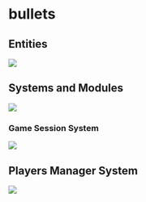 # bullets
## Entities
[![](https://mermaid.ink/img/pako:eNp9kk1qwzAQha9iZh33AKZ0kQSaQBcmTuhGm0EaO6b6MapEEkLuXtmqnSYW9UK8-Z54oxl8BW4EQQG1NCd-ROuyjx3TWfgO2yzP37JS4oVsRFEPeGW0s0bKhBXlKoQhd6M_lf9cmSJjh7ubiqg62zqKzr6VtDTnNEf-1VjjtZjZ717P2NKHB7gZjnrAh21Em3Iqk-__NFaK6AzyeahH43eEJJ4meHarDk96bD8UqSaPewtDp_CmHHPGrcRNzLayRoVNYu99QM-in73mL3_g_YQFKLIKWxF-umtPGLgjKWJQBCmoRi8dA6Zv4Sp6Z6qL5lA462kBvhPoaN1iY1FBUaP8ptsPcbzaAw?type=png)](https://mermaid.live/edit#pako:eNp9kk1qwzAQha9iZh33AKZ0kQSaQBcmTuhGm0EaO6b6MapEEkLuXtmqnSYW9UK8-Z54oxl8BW4EQQG1NCd-ROuyjx3TWfgO2yzP37JS4oVsRFEPeGW0s0bKhBXlKoQhd6M_lf9cmSJjh7ubiqg62zqKzr6VtDTnNEf-1VjjtZjZ717P2NKHB7gZjnrAh21Em3Iqk-__NFaK6AzyeahH43eEJJ4meHarDk96bD8UqSaPewtDp_CmHHPGrcRNzLayRoVNYu99QM-in73mL3_g_YQFKLIKWxF-umtPGLgjKWJQBCmoRi8dA6Zv4Sp6Z6qL5lA462kBvhPoaN1iY1FBUaP8ptsPcbzaAw)
## Systems and Modules
[![](https://mermaid.ink/img/pako:eNqNlNFuwiAUhl-l4Vr3AL1YsqmbS2bS2BlvenNSjpWEggEa0xjffVhmBi2t9oK0nI_Df35OuZBSUiQpOXB5Lo-gTPK9LURin91qlbfaYJ3M56_JJ9SYo9ZMCjdbCIcNAh2-l4rTOziOZRxaVBsQUKHy8UjAWxAq8Oc6aPflp7p_JfMXG3srjZWgN5I2HPuAja-zPaMVmlHgI8tDYkTEwhaswE8zQLYoKKqFdR1KY6t9zP4wjvoJ7r3hHM00mZ8UM5gbqTAsxTu7DoxY1keyY6tZuRIVE-h73-fW2RJqe6RTuf79GLZFn43U2Uc6y3oNM1AbbuzigXnxFX_bP83ftNAh7cZ43a5rJ6QFFjh6VJbnhSMjgh6LiZg-hndtBmcxrDaQcrswgPNJqSN5pkYyI_YfrIFRe8FdbjMFMUessSCpfaV4gIabghTialFojMxbUZLUqAZnpDlRMLhkUCmoSXoArvH6C4fQwsg?type=png)](https://mermaid.live/edit#pako:eNqNlNFuwiAUhl-l4Vr3AL1YsqmbS2bS2BlvenNSjpWEggEa0xjffVhmBi2t9oK0nI_Df35OuZBSUiQpOXB5Lo-gTPK9LURin91qlbfaYJ3M56_JJ9SYo9ZMCjdbCIcNAh2-l4rTOziOZRxaVBsQUKHy8UjAWxAq8Oc6aPflp7p_JfMXG3srjZWgN5I2HPuAja-zPaMVmlHgI8tDYkTEwhaswE8zQLYoKKqFdR1KY6t9zP4wjvoJ7r3hHM00mZ8UM5gbqTAsxTu7DoxY1keyY6tZuRIVE-h73-fW2RJqe6RTuf79GLZFn43U2Uc6y3oNM1AbbuzigXnxFX_bP83ftNAh7cZ43a5rJ6QFFjh6VJbnhSMjgh6LiZg-hndtBmcxrDaQcrswgPNJqSN5pkYyI_YfrIFRe8FdbjMFMUessSCpfaV4gIabghTialFojMxbUZLUqAZnpDlRMLhkUCmoSXoArvH6C4fQwsg)

### Game Session System
[![](https://mermaid.ink/img/pako:eNp9UslqwzAQ_RWhkwNJe_ehPSQ5BBowdkMgdQ_CGjsGWypaWozwv1fWQqqm1AfzNG-ZscYGN5wCznE78K_mSoRCr7uaIftUyp561mVZRKgCKXvOViuveOGEOkEA6MzFQCNbasYca0HKFERLyLJCEwmItzcyNK72xriesSHafwJT84w2mydUDGQCcSSMdCCqSSoYwzhn61tG8YGJyVWiOExxn-Pzj6UxJRA6BQkKmhjo7T8Sna1cuntb0v7_Zqdia8zpgxIFFG05Y9AsyMulrWim0iTrcM5DdSneHg8SXUDwaHiu6_ffMq9KBOmC0ebBCu2te2C_H3kU1posOzDnIC4jcDtNFu_ry5h3CgcjH-jgisP99b6d8BqPIEbSU_vrmqVSY3WFEWqcW0ihJXpQNa7ZbKVEK15NrMG5EhrWWLv73vWkE2TEeUsGCfM3O__31Q?type=png)](https://mermaid.live/edit#pako:eNp9UslqwzAQ_RWhkwNJe_ehPSQ5BBowdkMgdQ_CGjsGWypaWozwv1fWQqqm1AfzNG-ZscYGN5wCznE78K_mSoRCr7uaIftUyp561mVZRKgCKXvOViuveOGEOkEA6MzFQCNbasYca0HKFERLyLJCEwmItzcyNK72xriesSHafwJT84w2mydUDGQCcSSMdCCqSSoYwzhn61tG8YGJyVWiOExxn-Pzj6UxJRA6BQkKmhjo7T8Sna1cuntb0v7_Zqdia8zpgxIFFG05Y9AsyMulrWim0iTrcM5DdSneHg8SXUDwaHiu6_ffMq9KBOmC0ebBCu2te2C_H3kU1posOzDnIC4jcDtNFu_ry5h3CgcjH-jgisP99b6d8BqPIEbSU_vrmqVSY3WFEWqcW0ihJXpQNa7ZbKVEK15NrMG5EhrWWLv73vWkE2TEeUsGCfM3O__31Q)

## Players Manager System
[![](https://mermaid.ink/img/pako:eNqFVE2P2jAQ_SuWL73wHQIBVa0QoC4HaETCYbvZg5UYiDaxke3slrX477VjhwRK1RzyMfPezPPzOBLGNMFwCvcZ_YiPiAkQLiIC1PUD5TjAnKeUBGcucA7a7W8gCJZSBkIDbRIs3zERl4thhali1fAwlFKHwjR-qyB-hs6YNUA-96U00S8c-JQcKqi5q56g3dHA9daWWG9NJAxt5sl_6c4YBijLwKksxcERvWNwUuW-R9GrJT75hvCsGVH0vAy6ryYyzzBisywzQrQKbmv7d9yN4W5-XqlHHL_pZdJCGGwzYjCLbfjSXVDMASsI0GGbrsUpiBWnwTfiFimPKSFY-HZtN8quxI0hamURubNKuWxeVhvl1YoDgj-sVVqC7ayTN539uamjEraHgdSrnyVJ7dkdeFfR_flD8FWjlFuMkrMdDrBGBB3U085WOSZ_DaQlq-EBfkoOYE-Z5XNLaY5apaMaNTDXhsYCJ_8Gm2JzWhBRQnaavjslSLFqfoUDBvgfzfU5UZuvdWsnwFflzoM5um63nrKCMVXZqteRFa8tr5BloftxsbvC61aPNq2RfnAYmify9l5_wRbMMctRmqhfitSRCIojznEEp-o1wXtUZCKCEbkoKCoEDc4khlPBCtyCRWnsIkUHhvIqeELkF6XNTziV8Dectp1xxx0OHM-b9Ee9vjsauC14VvHJoNfxhmPPmTiuOxx53qUFP8sSg05v6PYHw7HjjD235_Xdyx-7xIwU?type=png)](https://mermaid.live/edit#pako:eNqFVE2P2jAQ_SuWL73wHQIBVa0QoC4HaETCYbvZg5UYiDaxke3slrX477VjhwRK1RzyMfPezPPzOBLGNMFwCvcZ_YiPiAkQLiIC1PUD5TjAnKeUBGcucA7a7W8gCJZSBkIDbRIs3zERl4thhali1fAwlFKHwjR-qyB-hs6YNUA-96U00S8c-JQcKqi5q56g3dHA9daWWG9NJAxt5sl_6c4YBijLwKksxcERvWNwUuW-R9GrJT75hvCsGVH0vAy6ryYyzzBisywzQrQKbmv7d9yN4W5-XqlHHL_pZdJCGGwzYjCLbfjSXVDMASsI0GGbrsUpiBWnwTfiFimPKSFY-HZtN8quxI0hamURubNKuWxeVhvl1YoDgj-sVVqC7ayTN539uamjEraHgdSrnyVJ7dkdeFfR_flD8FWjlFuMkrMdDrBGBB3U085WOSZ_DaQlq-EBfkoOYE-Z5XNLaY5apaMaNTDXhsYCJ_8Gm2JzWhBRQnaavjslSLFqfoUDBvgfzfU5UZuvdWsnwFflzoM5um63nrKCMVXZqteRFa8tr5BloftxsbvC61aPNq2RfnAYmify9l5_wRbMMctRmqhfitSRCIojznEEp-o1wXtUZCKCEbkoKCoEDc4khlPBCtyCRWnsIkUHhvIqeELkF6XNTziV8Dectp1xxx0OHM-b9Ee9vjsauC14VvHJoNfxhmPPmTiuOxx53qUFP8sSg05v6PYHw7HjjD235_Xdyx-7xIwU)

